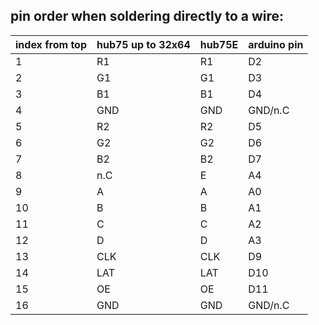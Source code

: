 ## pin order when soldering directly to a wire:
| index from top | hub75 up to 32x64 | hub75E | arduino pin |
| -------------- | ----------------- | ------ | ----------- |
| 1              | R1                | R1     | D2          |
| 2              | G1                | G1     | D3          |
| 3              | B1                | B1     | D4          |
| 4              | GND               | GND    | GND/n.C     |
| 5              | R2                | R2     | D5          |
| 6              | G2                | G2     | D6          |
| 7              | B2                | B2     | D7          |
| 8              | n.C               | E      | A4          |
| 9              | A                 | A      | A0          |
| 10             | B                 | B      | A1          |
| 11             | C                 | C      | A2          |
| 12             | D                 | D      | A3          |
| 13             | CLK               | CLK    | D9          |
| 14             | LAT               | LAT    | D10         |
| 15             | OE                | OE     | D11         |
| 16             | GND               | GND    | GND/n.C     |
